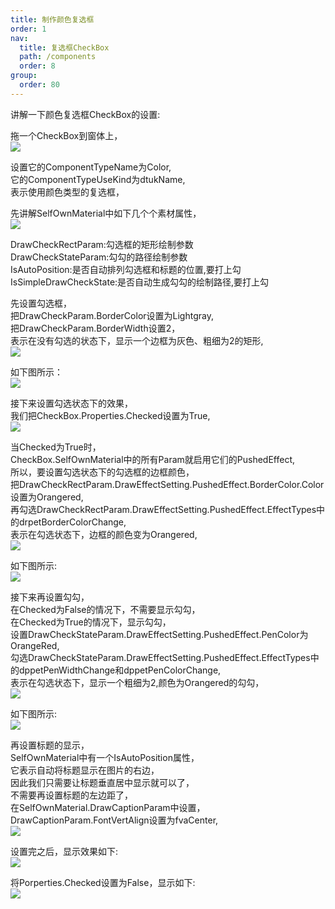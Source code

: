 ```yaml
---
title: 制作颜色复选框
order: 1
nav:
  title: 复选框CheckBox
  path: /components
  order: 8
group:
  order: 80
---
```


讲解一下颜色复选框CheckBox的设置:  
 
拖一个CheckBox到窗体上，  
![](http://www.orangeui.cn/orangeuiblog/OrangeUI/7.2.OrangeUI%E6%8E%A7%E4%BB%B6%E4%BD%BF%E7%94%A8%E8%AF%B4%E6%98%8E(%E5%A4%8D%E9%80%89%E6%A1%86%E6%8E%A7%E4%BB%B6CheckBox)(%E7%A4%BA%E4%BE%8B2%20%E9%A2%9C%E8%89%B2%E5%A4%8D%E9%80%89%E6%A1%86).files/image001.png)


设置它的ComponentTypeName为Color,  
它的ComponentTypeUseKind为dtukName,  
表示使用颜色类型的复选框，  
 
先讲解SelfOwnMaterial中如下几个个素材属性，  
![](http://www.orangeui.cn/orangeuiblog/OrangeUI/7.2.OrangeUI%E6%8E%A7%E4%BB%B6%E4%BD%BF%E7%94%A8%E8%AF%B4%E6%98%8E(%E5%A4%8D%E9%80%89%E6%A1%86%E6%8E%A7%E4%BB%B6CheckBox)(%E7%A4%BA%E4%BE%8B2%20%E9%A2%9C%E8%89%B2%E5%A4%8D%E9%80%89%E6%A1%86).files/image003.png)


DrawCheckRectParam:勾选框的矩形绘制参数  
DrawCheckStateParam:勾勾的路径绘制参数  
IsAutoPosition:是否自动排列勾选框和标题的位置,要打上勾  
IsSimpleDrawCheckState:是否自动生成勾勾的绘制路径,要打上勾  
 
先设置勾选框，  
把DrawCheckParam.BorderColor设置为Lightgray,  
把DrawCheckParam.BorderWidth设置2，  
表示在没有勾选的状态下，显示一个边框为灰色、粗细为2的矩形,  
![](http://www.orangeui.cn/orangeuiblog/OrangeUI/7.2.OrangeUI%E6%8E%A7%E4%BB%B6%E4%BD%BF%E7%94%A8%E8%AF%B4%E6%98%8E(%E5%A4%8D%E9%80%89%E6%A1%86%E6%8E%A7%E4%BB%B6CheckBox)(%E7%A4%BA%E4%BE%8B2%20%E9%A2%9C%E8%89%B2%E5%A4%8D%E9%80%89%E6%A1%86).files/image005.png)


如下图所示：  
![](http://www.orangeui.cn/orangeuiblog/OrangeUI/7.2.OrangeUI%E6%8E%A7%E4%BB%B6%E4%BD%BF%E7%94%A8%E8%AF%B4%E6%98%8E(%E5%A4%8D%E9%80%89%E6%A1%86%E6%8E%A7%E4%BB%B6CheckBox)(%E7%A4%BA%E4%BE%8B2%20%E9%A2%9C%E8%89%B2%E5%A4%8D%E9%80%89%E6%A1%86).files/image007.png)


接下来设置勾选状态下的效果，  
我们把CheckBox.Properties.Checked设置为True,  
![](http://www.orangeui.cn/orangeuiblog/OrangeUI/7.2.OrangeUI%E6%8E%A7%E4%BB%B6%E4%BD%BF%E7%94%A8%E8%AF%B4%E6%98%8E(%E5%A4%8D%E9%80%89%E6%A1%86%E6%8E%A7%E4%BB%B6CheckBox)(%E7%A4%BA%E4%BE%8B2%20%E9%A2%9C%E8%89%B2%E5%A4%8D%E9%80%89%E6%A1%86).files/image009.png)


当Checked为True时，  
CheckBox.SelfOwnMaterial中的所有Param就启用它们的PushedEffect,  
所以，要设置勾选状态下的勾选框的边框颜色，  
把DrawCheckRectParam.DrawEffectSetting.PushedEffect.BorderColor.Color设置为Orangered,  
再勾选DrawCheckRectParam.DrawEffectSetting.PushedEffect.EffectTypes中的drpetBorderColorChange,  
表示在勾选状态下，边框的颜色变为Orangered,  
![](http://www.orangeui.cn/orangeuiblog/OrangeUI/7.2.OrangeUI%E6%8E%A7%E4%BB%B6%E4%BD%BF%E7%94%A8%E8%AF%B4%E6%98%8E(%E5%A4%8D%E9%80%89%E6%A1%86%E6%8E%A7%E4%BB%B6CheckBox)(%E7%A4%BA%E4%BE%8B2%20%E9%A2%9C%E8%89%B2%E5%A4%8D%E9%80%89%E6%A1%86).files/image011.png)


如下图所示:  
![](http://www.orangeui.cn/orangeuiblog/OrangeUI/7.2.OrangeUI%E6%8E%A7%E4%BB%B6%E4%BD%BF%E7%94%A8%E8%AF%B4%E6%98%8E(%E5%A4%8D%E9%80%89%E6%A1%86%E6%8E%A7%E4%BB%B6CheckBox)(%E7%A4%BA%E4%BE%8B2%20%E9%A2%9C%E8%89%B2%E5%A4%8D%E9%80%89%E6%A1%86).files/image013.png)


接下来再设置勾勾，  
在Checked为False的情况下，不需要显示勾勾，  
在Checked为True的情况下，显示勾勾，  
设置DrawCheckStateParam.DrawEffectSetting.PushedEffect.PenColor为OrangeRed,  
勾选DrawCheckStateParam.DrawEffectSetting.PushedEffect.EffectTypes中的dppetPenWidthChange和dppetPenColorChange,  
表示在勾选状态下，显示一个粗细为2,颜色为Orangered的勾勾，  
![](http://www.orangeui.cn/orangeuiblog/OrangeUI/7.2.OrangeUI%E6%8E%A7%E4%BB%B6%E4%BD%BF%E7%94%A8%E8%AF%B4%E6%98%8E(%E5%A4%8D%E9%80%89%E6%A1%86%E6%8E%A7%E4%BB%B6CheckBox)(%E7%A4%BA%E4%BE%8B2%20%E9%A2%9C%E8%89%B2%E5%A4%8D%E9%80%89%E6%A1%86).files/image015.png)


如下图所示:  
![](http://www.orangeui.cn/orangeuiblog/OrangeUI/7.2.OrangeUI%E6%8E%A7%E4%BB%B6%E4%BD%BF%E7%94%A8%E8%AF%B4%E6%98%8E(%E5%A4%8D%E9%80%89%E6%A1%86%E6%8E%A7%E4%BB%B6CheckBox)(%E7%A4%BA%E4%BE%8B2%20%E9%A2%9C%E8%89%B2%E5%A4%8D%E9%80%89%E6%A1%86).files/image017.png)


再设置标题的显示，  
SelfOwnMaterial中有一个IsAutoPosition属性，  
它表示自动将标题显示在图片的右边，  
因此我们只需要让标题垂直居中显示就可以了，  
不需要再设置标题的左边距了，  
在SelfOwnMaterial.DrawCaptionParam中设置，  
DrawCaptionParam.FontVertAlign设置为fvaCenter,  
![](http://www.orangeui.cn/orangeuiblog/OrangeUI/7.2.OrangeUI%E6%8E%A7%E4%BB%B6%E4%BD%BF%E7%94%A8%E8%AF%B4%E6%98%8E(%E5%A4%8D%E9%80%89%E6%A1%86%E6%8E%A7%E4%BB%B6CheckBox)(%E7%A4%BA%E4%BE%8B2%20%E9%A2%9C%E8%89%B2%E5%A4%8D%E9%80%89%E6%A1%86).files/image019.png)


 
设置完之后，显示效果如下:  
![](http://www.orangeui.cn/orangeuiblog/OrangeUI/7.2.OrangeUI%E6%8E%A7%E4%BB%B6%E4%BD%BF%E7%94%A8%E8%AF%B4%E6%98%8E(%E5%A4%8D%E9%80%89%E6%A1%86%E6%8E%A7%E4%BB%B6CheckBox)(%E7%A4%BA%E4%BE%8B2%20%E9%A2%9C%E8%89%B2%E5%A4%8D%E9%80%89%E6%A1%86).files/image021.png)


将Porperties.Checked设置为False，显示如下:  
![](http://www.orangeui.cn/orangeuiblog/OrangeUI/7.2.OrangeUI%E6%8E%A7%E4%BB%B6%E4%BD%BF%E7%94%A8%E8%AF%B4%E6%98%8E(%E5%A4%8D%E9%80%89%E6%A1%86%E6%8E%A7%E4%BB%B6CheckBox)(%E7%A4%BA%E4%BE%8B2%20%E9%A2%9C%E8%89%B2%E5%A4%8D%E9%80%89%E6%A1%86).files/image023.png)





